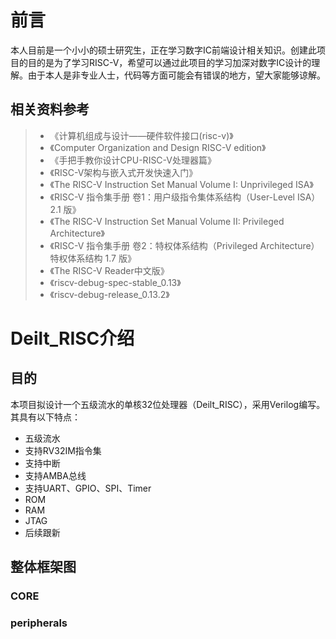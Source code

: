 # 前言
本人目前是一个小小的硕士研究生，正在学习数字IC前端设计相关知识。创建此项目的目的是为了学习RISC-V，希望可以通过此项目的学习加深对数字IC设计的理解。由于本人是非专业人士，代码等方面可能会有错误的地方，望大家能够谅解。


## 相关资料参考
> - 《计算机组成与设计——硬件软件接口(risc-v)》
> - 《Computer Organization and Design RISC-V edition》
> - 《手把手教你设计CPU-RISC-V处理器篇》
> - 《RISC-V架构与嵌入式开发快速入门》
> - 《The RISC-V Instruction Set Manual Volume I: Unprivileged ISA》
> - 《RISC-V 指令集手册 卷1：用户级指令集体系结构（User-Level ISA） 2.1 版》
> - 《The RISC-V Instruction Set Manual Volume II: Privileged Architecture》
> - 《RISC-V 指令集手册 卷2：特权体系结构（Privileged Architecture） 特权体系结构 1.7 版》
> - 《The RISC-V Reader中文版》
> - 《riscv-debug-spec-stable_0.13》
> - 《riscv-debug-release_0.13.2》


# Deilt_RISC介绍
## 目的
本项目拟设计一个五级流水的单核32位处理器（Deilt_RISC），采用Verilog编写。其具有以下特点：
- 五级流水
- 支持RV32IM指令集 
- 支持中断
- 支持AMBA总线
- 支持UART、GPIO、SPI、Timer
- ROM
- RAM
- JTAG
- 后续跟新

## 整体框架图

### CORE
### peripherals
